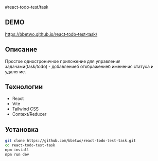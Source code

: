 #react-todo-test/task

## DEMO

https://bbetwo.github.io/react-todo-test-task/

## Описание

Простое одностроничное приложение для управления задачами(task/todo) - добавлениеб отображениеб именения статуса и удаление.

## Технологии

-   React
-   Vite
-   Tailwind CSS
-   Context/Reducer

## Установка

```bash
git clone https://github.com/bbetwo/react-todo-test-task.git
cd react-todo-test-task
npm install
npm run dev
```
